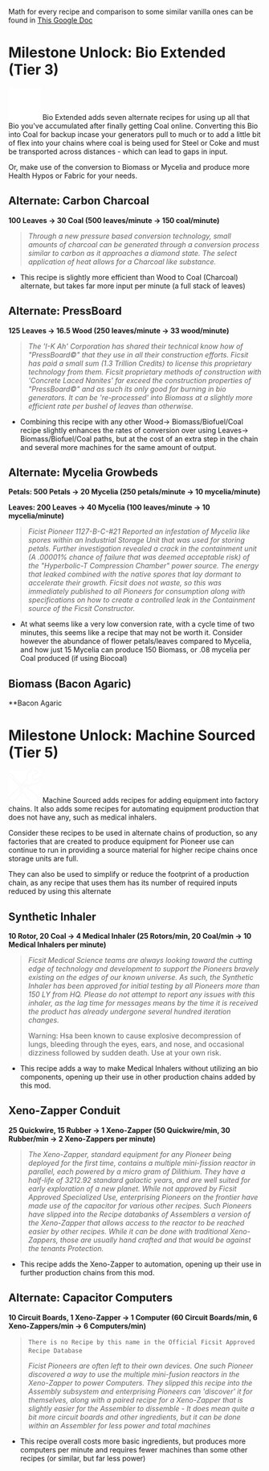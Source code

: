 Math for every recipe and comparison to some similar vanilla ones can be found in [This Google Doc](https://docs.google.com/spreadsheets/d/1krURGQTr8L-07p3pZYBzB6UTLPTEm4AYBoCizX3Goj4/edit?usp=sharing)

# Milestone Unlock: Bio Extended (Tier 3)

![Bio Extended](img/bio_extended.png) Bio Extended adds seven alternate recipes for using up all that Bio you've accumulated after finally getting Coal online. Converting this Bio into Coal for backup incase your generators pull to much or to add a little bit of flex into your chains where coal is being used for Steel or Coke and must be transported across distances - which can lead to gaps in input.

Or, make use of the conversion to Biomass or Mycelia and produce more Health Hypos or Fabric for your needs.

## **Alternate: Carbon Charcoal**

**100 Leaves -> 30 Coal (500 leaves/minute -> 150 coal/minute)**

> *Through a new pressure based conversion technology, small amounts of charcoal can be generated through a conversion process similar to carbon as it approaches a diamond state. The select application of heat allows for a Charcoal like substance.*
	
* This recipe is slightly more efficient than Wood to Coal (Charcoal) alternate, but takes far more input per minute (a full stack of leaves)
	
## **Alternate: PressBoard** 

**125 Leaves -> 16.5 Wood (250 leaves/minute -> 33 wood/minute)**
> *The 'I-K Ah' Corporation has shared their technical know how of "PressBoard©" that they use in all their construction efforts. Ficsit has paid a small sum (1.3 Trillion Credits) to license this proprietary technology from them. Ficsit proprietary methods of construction with 'Concrete Laced Nanites' far exceed the construction properties of "PressBoard©" and as such its only good for burning in bio generators. It can be 're-processed' into Biomass at a slightly more efficient rate per bushel of leaves than otherwise.*

* Combining this recipe with any other Wood-> Biomass/Biofuel/Coal recipe slightly enhances the rates of conversion over using Leaves-> Biomass/Biofuel/Coal paths, but at the cost of an extra step in the chain and several more machines for the same amount of output.
	
## **Alternate: Mycelia Growbeds** 

**Petals: 500 Petals -> 20 Mycelia (250  petals/minute -> 10 mycelia/minute)**

**Leaves: 200 Leaves -> 40 Mycelia (100 leaves/minute -> 10 mycelia/minute)**

> *Ficist Pioneer 1127-B-C-#21 Reported an infestation of Mycelia like spores within an Industrial Storage Unit that was used for storing petals. Further investigation revealed a crack in the containment unit (A .00001% chance of failure that was deemed acceptable risk) of the "Hyperbolic-T Compression Chamber" power source. The energy that leaked combined with the native spores that lay dormant to accelerate their growth. Ficsit does not waste, so this was immediately published to all Pioneers for consumption along with specifications on how to create a controlled leak in the Containment source of the Ficsit Constructor.*

* At what seems like a very low conversion rate, with a cycle time of two minutes, this seems like a recipe that may not be worth it. Consider however the abundance of flower petals/leaves compared to Mycelia, and how just 15 Mycelia can produce 150 Biomass, or .08 mycelia per Coal produced (if using Biocoal)

## **Biomass (Bacon Agaric)**

**Bacon Agaric

# Milestone Unlock: Machine Sourced (Tier 5)

![Machine Sourced](img/machine_sourced.png) Machine Sourced adds recipes for adding equipment into factory chains. It also adds some recipes for automating equipment production that does not have any, such as medical inhalers.

Consider these recipes to be used in alternate chains of production, so any factories that are created to produce equipment for Pioneer use can continue to run in providing a source material for higher recipe chains once storage units are full. 

They can also be used to simplify or reduce the footprint of a production chain, as any recipe that uses them has its number of required inputs reduced by using this alternate

## Synthetic Inhaler
**10 Rotor, 20 Coal -> 4 Medical Inhaler (25 Rotors/min, 20 Coal/min -> 10 Medical Inhalers per minute)**

> *Ficsit Medical Science teams are always looking toward the cutting edge of technology and development to support  the Pioneers bravely existing on the edges of our known universe. As such, the Synthetic Inhaler has been approved for initial testing by all Pioneers more than 150 LY from HQ. Please do not attempt to report any issues with this inhaler, as the lag time for messages means by the time it is received the product has already undergone several hundred iteration changes.*
>
> Warning: Hsa been known to cause explosive decompression of lungs, bleeding through the eyes, ears, and nose, and occasional dizziness followed by sudden death. Use at your own risk.

* This recipe adds a way to make Medical Inhalers without utilizing an bio components, opening up their use in other production chains added by this mod.

## Xeno-Zapper Conduit
**25 Quickwire, 15 Rubber -> 1 Xeno-Zapper (50 Quickwire/min, 30 Rubber/min -> 2 Xeno-Zappers per minute)**

> *The Xeno-Zapper, standard equipment for any Pioneer being deployed for the first time, contains a multiple mini-fission reactor in parallel, each powered by a micro gram of Dilithium. They have a half-life of 3212.92 standard galactic years, and are well suited for early exploration of a new planet. While not approved by Ficsit Approved Specialized Use, enterprising Pioneers on the frontier have made use of the capacitor for various other recipes. Such Pioneers have slipped into the Recipe databanks of Assemblers a version of the Xeno-Zapper that allows access to the reactor to be reached easier by other recipes. While it can be done with traditional Xeno-Zappers, those are usually hand crafted and that would be against the tenants Protection.*

* This recipe adds the Xeno-Zapper to automation, opening up their use in further production chains from this mod.

## Alternate: Capacitor Computers
**10 Circuit Boards, 1 Xeno-Zapper -> 1 Computer (60 Circuit Boards/min, 6 Xeno-Zappers/min -> 6 Computers/min)**

> ```There is no Recipe by this name in the Official Ficsit Approved Recipe Database```
>
> *Ficist Pioneers are often left to their own devices. One such Pioneer discovered a way to use the multiple mini-fusion reactors in the Xeno-Zapper to power Computers. They slipped this recipe into the Assembly subsystem and enterprising Pioneers can 'discover' it for themselves, along with a paired recipe for a Xeno-Zapper that is slightly easier for the Assembler to dissemble - It does mean quite a bit more circuit boards and other ingredients, but it can be done within an Assembler for less power and total machines*

* This recipe overall costs more basic ingredients, but produces more computers per minute and requires fewer machines than some other recipes (or similar, but far less power)